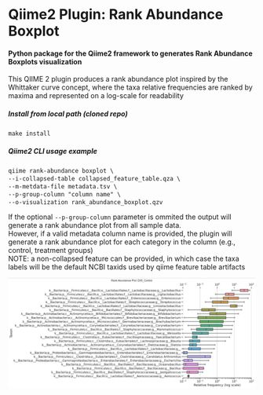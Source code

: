 # Qiime2 Plugin: Rank Abundance Boxplot

#### Python package for the Qiime2 framework to generates Rank Abundance Boxplots visualization
This QIIME 2 plugin produces a rank abundance plot inspired by the Whittaker curve concept, where the taxa relative frequencies are ranked by maxima and represented on a log-scale for readability 
##### Install from local path (cloned repo)
``` 
make install 
```

##### Qiime2 CLI usage example  
```
qiime rank-abundance boxplot \
--i-collapsed-table collapsed_feature_table.qza \
--m-metdata-file metadata.tsv \
--p-group-column "column name" \
--o-visualization rank_abundance_boxplot.qzv
```

If the optional `--p-group-column` parameter is ommited the output will generate a rank abundance plot from all sample data.   
However, if a valid metadata column name is provided, the plugin will generate a rank abundance plot for each category in the column (e.g., control, treatment groups)  
NOTE: a non-collapsed feature can be provided, in which case the taxa labels will be the default NCBI taxids used by qiime feature table artifacts


![Model](https://github.com/NZ-MRDP/q2-rank-abundance/blob/main/example/rank_abundance_boxplot_example.jpg)